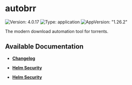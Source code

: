 # autobrr

![Version: 4.0.17](https://img.shields.io/badge/Version-4.0.17-informational?style=flat-square) ![Type: application](https://img.shields.io/badge/Type-application-informational?style=flat-square) ![AppVersion: "1.26.2"](https://img.shields.io/badge/AppVersion-"1.26.2"-informational?style=flat-square)

The modern download automation tool for torrents.

## Available Documentation

- [**Changelog**](CHANGELOG)

- [**Helm Security**](container-security)

- [**Helm Security**](helm-security)

